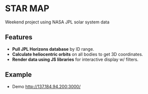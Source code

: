 
STAR MAP
========

Weekend project using NASA JPL solar system data

## Features

- **Pull JPL Horizons database** by ID range.
- **Calculate heliocentric orbits** on all bodies to get 3D coordinates.
- **Render data using JS libraries** for interactive display w/ filters.

## Example

- Demo http://137.184.94.200:3000/




